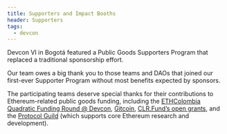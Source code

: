 ```yaml
---
title: Supporters and Impact Booths
header: Supporters
tags:
  - devcon
---
```


Devcon VI in Bogotá featured a Public Goods Supporters Program that replaced a traditional sponsorship effort.

Our team owes a big thank you to those teams and DAOs that joined our first-ever Supporter Program without most benefits expected by sponsors.

The participating teams deserve special thanks for their contributions to Ethereum-related public goods funding, including the [ETHColombia Quadratic Funding Round @ Devcon](https://ethcolombia.clr.fund/), [Gitcoin](https://gitcoin.co/), [CLR.Fund’s open grants](https://clr.fund/), and the [Protocol Guild](https://protocol-guild.readthedocs.io/en/latest/index.html) (which supports core Ethereum research and development).
